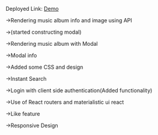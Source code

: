   Deployed Link: [Demo](http://3.0.96.251) 
  
  ->Rendering music album info and image using API

  ->(started constructing modal) 
 
  ->Rendering music album with Modal
 
  ->Modal info
 
  ->Added some CSS and design
 
  ->Instant Search
  
  ->Login with client side authentication(Added functionality)
  
  ->Use of React routers and materialistic ui react

  ->Like feature
  
  ->Responsive Design
